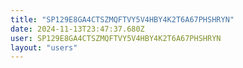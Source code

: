 ```yaml
---
title: "SP129E8GA4CTSZMQFTVY5V4HBY4K2T6A67PHSHRYN"
date: 2024-11-13T23:47:37.680Z
user: SP129E8GA4CTSZMQFTVY5V4HBY4K2T6A67PHSHRYN
layout: "users"
---
```

    